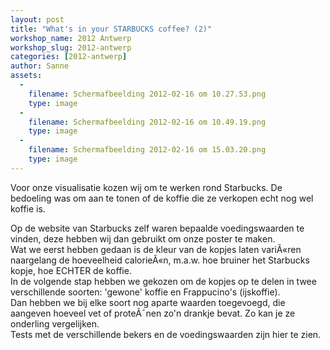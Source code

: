 ```yaml
---
layout: post
title: "What's in your STARBUCKS coffee? (2)"
workshop_name: 2012 Antwerp
workshop_slug: 2012-antwerp
categories: [2012-antwerp]
author: Sanne 
assets:
  -
    filename: Schermafbeelding 2012-02-16 om 10.27.53.png
    type: image
  -
    filename: Schermafbeelding 2012-02-16 om 10.49.19.png
    type: image
  -
    filename: Schermafbeelding 2012-02-16 om 15.03.20.png
    type: image
---
```

Voor onze visualisatie kozen wij om te werken rond Starbucks. De bedoeling was om aan te tonen of de koffie die ze verkopen echt nog wel koffie is.<div>Op de website van Starbucks zelf waren bepaalde voedingswaarden te vinden, deze hebben wij dan gebruikt om onze poster te maken.</div><div>Wat we eerst hebben gedaan is de kleur van de kopjes laten variÃ«ren naargelang de hoeveelheid calorieÃ«n, m.a.w. hoe bruiner het Starbucks kopje, hoe ECHTER de koffie.</div><div>In de volgende stap hebben we gekozen om de kopjes op te delen in twee verschillende soorten: 'gewone' koffie en Frappucino's (ijskoffie).</div><div>Dan hebben we bij elke soort nog aparte waarden toegevoegd, die aangeven hoeveel vet of proteÃ¯nen zo'n drankje bevat. Zo kan je ze onderling vergelijken.</div><div>Tests met de verschillende bekers en de voedingswaarden zijn hier te zien.</div><div><br /></div>
